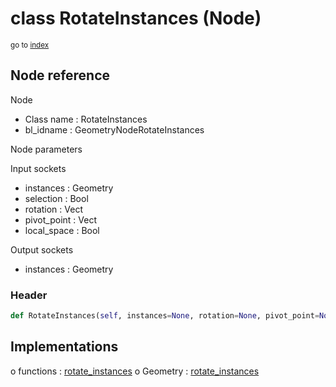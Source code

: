 # class RotateInstances (Node)

<sub>go to [index](/docs/index.md)</sub>

## Node reference

Node
 - Class name : RotateInstances
 - bl_idname : GeometryNodeRotateInstances

Node parameters

Input sockets
 - instances : Geometry
 - selection : Bool
 - rotation : Vect
 - pivot_point : Vect
 - local_space : Bool

Output sockets
 - instances : Geometry

### Header

``` python
def RotateInstances(self, instances=None, rotation=None, pivot_point=None, local_space=None, selection=None, node_label=None, node_color=None):
```

## Implementations

o functions : [rotate_instances](/docs/GeoNodes_classes/rotate_instances.md)
o Geometry : [rotate_instances](#rotate_instances) 

